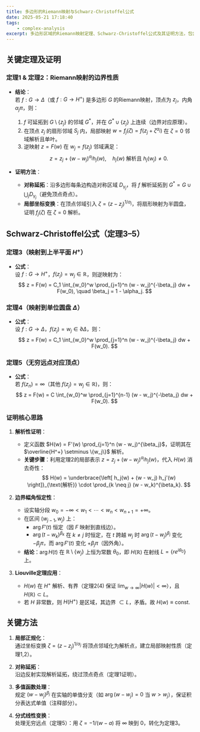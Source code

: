 ```yaml
---
title: 多边形的Riemann映射与Schwarz-Christoffel公式
date: 2025-05-21 17:18:40
tags:
    - complex-analysis
excerpt: 多边形区域的Riemann映射定理、Schwarz-Christoffel公式及其证明方法，包含对称开拓、局部坐标变换等技术细节。
---
```


## **关键定理及证明**
### **定理1 & 定理2：Riemann映射的边界性质**
- **结论**：  
  若 $f: G \to \Delta$（或 $f: G \to H^+$) 是多边形 $G$ 的Riemann映射，顶点为 $z_j$，内角 $\alpha_j\pi$，则：
  1. $f$ 可延拓到 $G \setminus \{z_j\}$ 的邻域 $G^*$，并在 $G^* \cup \{z_j\}$ 上连续（边界对应原理）。
  2. 在顶点 $z_j$ 的扇形邻域 $S_j$ 内，局部映射 $w = f_j(\zeta) = f(z_j + \zeta^{\alpha_j})$ 在 $\zeta=0$ 邻域解析且单叶。
  3. 逆映射 $z = F(w)$ 在 $w_j = f(z_j)$ 邻域满足：
     $$
     z = z_j + (w - w_j)^{\alpha_j} h_j(w), \quad h_j(w) \text{ 解析且 } h_j(w_j) \neq 0.
     $$

- **证明方法**：
  - **对称延拓**：沿多边形每条边构造对称区域 $D_{\gamma_j}$，将 $f$ 解析延拓到 $G^* = G \cup \bigcup_j D_{\gamma_j}$（避免顶点奇点）。
  - **局部坐标变换**：在顶点邻域引入 $\zeta = (z - z_j)^{1/\alpha_j}$，将扇形映射为半圆盘，证明 $f_j(\zeta)$ 在 $\zeta=0$ 解析。


## **Schwarz-Christoffel公式（定理3–5）**
### **定理3（映射到上半平面 $H^+$）**
- **公式**：  
  设 $f: G \to H^+$，$f(z_j) = w_j \in \mathbb{R}$，则逆映射为：
  $$
  z = F(w) = C_1 \int_{w_0}^w \prod_{j=1}^n (w - w_j)^{-\beta_j}  dw + F(w_0), \quad \beta_j = 1 - \alpha_j.
  $$

### **定理4（映射到单位圆盘 $\Delta$）**
- **公式**：  
  设 $f: G \to \Delta$，$f(z_j) = w_j \in \partial\Delta$，则：
  $$
  z = F(w) = C_1 \int_{w_0}^w \prod_{j=1}^n (w - w_j)^{-\beta_j}  dw + F(w_0).
  $$

### **定理5（无穷远点对应顶点）**
- **公式**：  
  若 $f(z_n) = \infty$（其他 $f(z_j) = w_j \in \mathbb{R}$)，则：
  $$
  z = F(w) = C \int_{w_0}^w \prod_{j=1}^{n-1} (w - w_j)^{-\beta_j}  dw + F(w_0).
  $$

### **证明核心思路**  
1. **解析性证明**：  
   - 定义函数 $H(w) = F'(w) \prod_{j=1}^n (w - w_j)^{\beta_j}$，证明其在 $\overline{H^+} \setminus \{w_j\}$ 解析。
   - **关键步骤**：利用定理2的局部表示 $z = z_j + (w - w_j)^{\alpha_j} h_j(w)$，代入 $H(w)$ 消去奇性：
     $$
     H(w) = \underbrace{\left[ h_j(w) + (w - w_j) h_j'(w) \right]}_{\text{解析}} \cdot \prod_{k \neq j} (w - w_k)^{\beta_k}.
     $$

2. **边界幅角恒定性**：  
   - 设实轴分段 $w_0 = -\infty < w_1 < \cdots < w_n < w_{n+1} = +\infty$。
   - 在区间 $(w_{j-1}, w_j)$ 上：
     - $\arg F'(t)$ 恒定（因 $F$ 映射到直线边）。
     - $\arg (t - w_k)^{\beta_k}$ 在 $k \neq j$ 时恒定，在 $t$ 跨越 $w_j$ 时 $\arg (t - w_j)^{\beta_j}$ 变化 $-\beta_j \pi$，而 $\arg F'(t)$ 变化 $+\beta_j \pi$（因外角）。
   - **结论**：$\arg H(t)$ 在 $\mathbb{R} \setminus \{w_j\}$ 上恒为常数 $\theta_0$，即 $H(\mathbb{R})$ 在射线 $L = \{ re^{i\theta_0} \}$ 上。

3. **Liouville定理应用**：  
   - $H(w)$ 在 $H^+$ 解析、有界（定理2(4) 保证 $\lim_{w \to \infty} |H(w)| < \infty$），且 $H(\mathbb{R}) \subset L$。
   - 若 $H$ 非常数，则 $H(H^+)$ 是区域，其边界 $\subset L$，矛盾。故 $H(w) \equiv \text{const}$.


## **关键方法**
1. **局部正规化**：  
   通过坐标变换 $\zeta = (z - z_j)^{1/\alpha_j}$ 将顶点邻域化为解析点，建立局部映射性质（定理1,2）。

2. **对称延拓**：  
   沿边反射实现解析延拓，绕过顶点奇点（定理1证明）。

3. **多值函数处理**：  
   规定 $(w - w_j)^{\beta_j}$ 在实轴的单值分支（如 $\arg(w - w_j) = 0$ 当 $w > w_j$），保证积分表达式单值（注释部分）。

4. **分式线性变换**：  
   处理无穷远点（定理5）：用 $\zeta = -1/(w - a)$ 将 $\infty$ 映到 $0$，转化为定理3。
